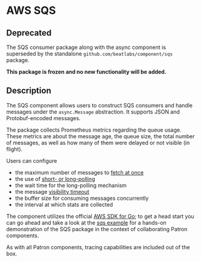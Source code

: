 # AWS SQS

## Deprecated

The SQS consumer package along with the async component is superseded by the standalone `github.com/beatlabs/component/sqs` package.

**This package is frozen and no new functionality will be added.**

## Description

The SQS component allows users to construct SQS consumers and handle messages under the `async.Message` abstraction. It supports JSON and Protobuf-encoded messages.

The package collects Prometheus metrics regarding the queue usage. These metrics are about the message age, the queue size, the total number of messages, as well as how many of them were delayed or not visible (in flight).

Users can configure

- the maximum number of messages to [fetch at once](https://docs.aws.amazon.com/AWSSimpleQueueService/latest/APIReference/API_ReceiveMessage.html)
- the use of [short- or long-polling](https://docs.aws.amazon.com/AWSSimpleQueueService/latest/SQSDeveloperGuide/sqs-short-and-long-polling.html)
- the wait time for the long-polling mechanism
- the message [visibility timeout](https://docs.aws.amazon.com/AWSSimpleQueueService/latest/SQSDeveloperGuide/sqs-visibility-timeout.html)
- the buffer size for consuming messages concurrently
- the interval at which stats are collected

The component utilizes the official [AWS SDK for Go](http://github.com/aws/aws-sdk-go/); to get a head start you can go ahead and take a look at the [sqs example](/examples/sqs/main.go) for a hands-on demonstration of the SQS package in the context of collaborating Patron components.

As with all Patron components, tracing capabilities are included out of the box.
